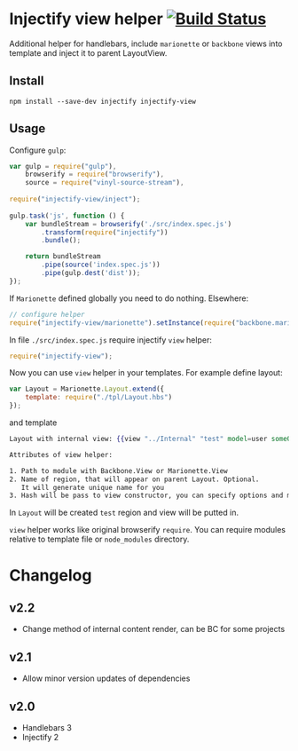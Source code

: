 Injectify view helper [![Build Status](https://travis-ci.org/ftdebugger/injectify-view.svg)](https://travis-ci.org/ftdebugger/injectify-view)
========================

Additional helper for handlebars, include `marionette` or `backbone` views into template and inject it to parent LayoutView.

Install
-------

```
npm install --save-dev injectify injectify-view
```

Usage
-----

Configure `gulp`:

```js
var gulp = require("gulp"),
    browserify = require("browserify"),
    source = require("vinyl-source-stream"),
     
require("injectify-view/inject");
    
gulp.task('js', function () {
    var bundleStream = browserify('./src/index.spec.js')
        .transform(require("injectify"))
        .bundle();

    return bundleStream
        .pipe(source('index.spec.js'))
        .pipe(gulp.dest('dist'));
});
```

If `Marionette` defined globally you need to do nothing. Elsewhere:

```js
// configure helper
require("injectify-view/marionette").setInstance(require("backbone.marionette"));
```

In file `./src/index.spec.js` require injectify `view` helper:

```js
require("injectify-view");
```

Now you can use `view` helper in your templates. For example define layout:

```js
var Layout = Marionette.Layout.extend({
    template: require("./tpl/Layout.hbs")
});

```

and template

```handlebars
Layout with internal view: {{view "../Internal" "test" model=user someOption=123}}

Attributes of view helper:

1. Path to module with Backbone.View or Marionette.View
2. Name of region, that will appear on parent Layout. Optional. 
   It will generate unique name for you
3. Hash will be pass to view constructor, you can specify options and models in it
```

In `Layout` will be created `test` region and view will be putted in.

`view` helper works like original browserify `require`. You can require modules relative to template file or
`node_modules` directory.


Changelog
=========

v2.2
----

 * Change method of internal content render, can be BC for some projects

v2.1
----

 * Allow minor version updates of dependencies

v2.0
----

 * Handlebars 3
 * Injectify 2
